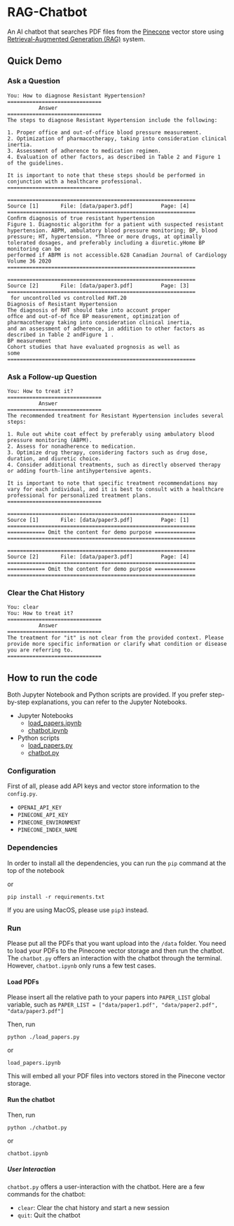 # RAG-Chatbot

An AI chatbot that searches PDF files from the [Pinecone](https://www.pinecone.io/) vector store using [Retrieval-Augmented Generation (RAG)](https://ai.meta.com/blog/retrieval-augmented-generation-streamlining-the-creation-of-intelligent-natural-language-processing-models/) system.

## Quick Demo

### Ask a Question

```
You: How to diagnose Resistant Hypertension?
==============================
          Answer
==============================
The steps to diagnose Resistant Hypertension include the following:

1. Proper office and out-of-office blood pressure measurement.
2. Optimization of pharmacotherapy, taking into consideration clinical inertia.
3. Assessment of adherence to medication regimen.
4. Evaluation of other factors, as described in Table 2 and Figure 1 of the guidelines.

It is important to note that these steps should be performed in conjunction with a healthcare professional.
==============================

============================================================
Source [1]       File: [data/paper3.pdf]         Page: [4]
============================================================
Conﬁrm diagnosis of true resistant hypertension
Figure 1. Diagnostic algorithm for a patient with suspected resistant hypertension. ABPM, ambulatory blood pressure monitoring; BP, blood
pressure; HT, hypertension. *Three or more drugs, at optimally tolerated dosages, and preferably including a diuretic.yHome BP monitoring can be
performed if ABPM is not accessible.628 Canadian Journal of Cardiology
Volume 36 2020
============================================================

============================================================
Source [2]       File: [data/paper3.pdf]         Page: [3]
============================================================
 for uncontrolled vs controlled RHT.20
Diagnosis of Resistant Hypertension
The diagnosis of RHT should take into account proper
ofﬁce and out-of-of ﬁce BP measurement, optimization of
pharmacotherapy taking into consideration clinical inertia,
and an assessment of adherence, in addition to other factors as
described in Table 2 andFigure 1 .
BP measurement
Cohort studies that have evaluated prognosis as well as
some
============================================================
```

### Ask a Follow-up Question

```
You: How to treat it?
==============================
          Answer
==============================
The recommended treatment for Resistant Hypertension includes several steps:

1. Rule out white coat effect by preferably using ambulatory blood pressure monitoring (ABPM).
2. Assess for nonadherence to medication.
3. Optimize drug therapy, considering factors such as drug dose, duration, and diuretic choice.
4. Consider additional treatments, such as directly observed therapy or adding fourth-line antihypertensive agents.

It is important to note that specific treatment recommendations may vary for each individual, and it is best to consult with a healthcare professional for personalized treatment plans.
==============================

============================================================
Source [1]       File: [data/paper3.pdf]         Page: [1]
============================================================
============ Omit the content for demo purpose =============
============================================================

============================================================
Source [2]       File: [data/paper3.pdf]         Page: [4]
============================================================
============ Omit the content for demo purpose =============
============================================================
```

### Clear the Chat History

```
You: clear
You: How to treat it?
==============================
          Answer
==============================
The treatment for "it" is not clear from the provided context. Please provide more specific information or clarify what condition or disease you are referring to.
==============================
```


## How to run the code

Both Jupyter Notebook and Python scripts are provided. If you prefer step-by-step explanations, you can refer to the Jupyter Notebooks. 

- Jupyter Notebooks
  - [load_papers.ipynb](./load_papers.ipynb)
  - [chatbot.ipynb](./chatbot.ipynb)
- Python scripts
  - [load_papers.py](./load_papers.py)
  - [chatbot.py](./chatbot.py)

### Configuration

First of all, please add API keys and vector store information to the `config.py`. 

- `OPENAI_API_KEY`
- `PINECONE_API_KEY`
- `PINECONE_ENVIRONMENT`
- `PINECONE_INDEX_NAME`

### Dependencies

In order to install all the dependencies, you can run the `pip` command at the top of the notebook 

or

`pip install -r requirements.txt`

If you are using MacOS, please use `pip3` instead.

### Run

Please put all the PDFs that you want upload into the `/data` folder. You need to load your PDFs to the Pinecone vector storage and then run the chatbot. The `chatbot.py` offers an interaction with the chatbot through the terminal. However, `chatbot.ipynb` only runs a few test cases. 

#### Load PDFs

Please insert all the relative path to your papers into `PAPER_LIST` global variable, such as `PAPER_LIST = ["data/paper1.pdf", "data/paper2.pdf", "data/paper3.pdf"]`

Then, run 

`python ./load_papers.py`

or

`load_papers.ipynb`

This will embed all your PDF files into vectors stored in the Pinecone vector storage.

#### Run the chatbot

Then, run 

`python ./chatbot.py`

or

`chatbot.ipynb`

##### User Interaction

`chatbot.py` offers a user-interaction with the chatbot. Here are a few commands for the chatbot:

- `clear`: Clear the chat history and start a new session
- `quit`: Quit the chatbot

